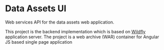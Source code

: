 # Data Assets UI
Web services API for the data assets web application.

This project is the backend implementation  which is based on [Wildfly](http://www.wildfly.org/) application server.
The project is a web archive (WAR) container for Angular JS based single page application

